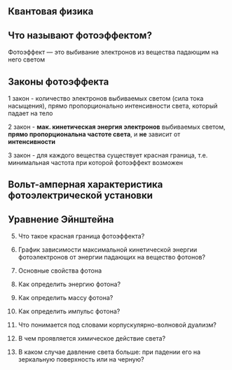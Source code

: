 ## Квантовая физика
## Что называют фотоэффектом?
Фотоэффект — это выбивание электронов из вещества падающим на него светом
## Законы фотоэффекта
1 закон - количество электронов выбиваемых светом (сила тока насыщения), прямо пропорционально интенсивности света, который падает на тело

2 закон - **мак. кинетическая энергия электронов** выбиваемых светом, **прямо пропорциональна частоте света**, и **не** зависит от **интенсивности**

3 закон - для каждого вещества существует красная граница, т.е. минимальная частота при которой фотоэффект возможен

## Вольт-амперная характеристика фотоэлектрической установки

## Уравнение Эйнштейна

5.	Что такое красная граница фотоэффекта?

6.	График зависимости максимальной кинетической энергии фотоэлектронов от энергии падающих на вещество фотонов?

7.	Основные свойства фотона

8.	Как определить энергию фотона?

9.	Как определить массу фотона?

10.	Как определить импульс фотона?

11.	Что понимается под словами корпускулярно-волновой дуализм?

12.	В чем проявляется химическое действие света?

13.	В каком случае давление света больше: при падении его на зеркальную поверхность или на черную?
